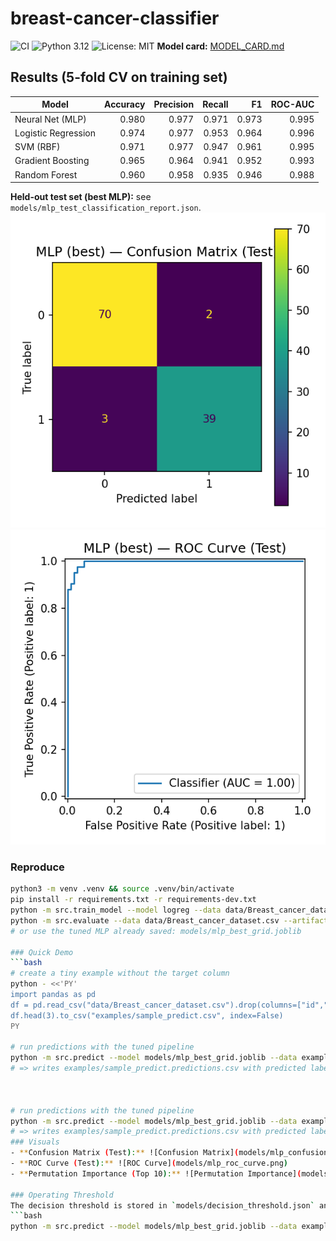 # breast-cancer-classifier
![CI](https://github.com/Hbollas/breast-cancer-classifier/actions/workflows/python-ci.yml/badge.svg)
![Python 3.12](https://img.shields.io/badge/python-3.12-blue)
![License: MIT](https://img.shields.io/badge/License-MIT-yellow.svg)
**Model card:** [MODEL_CARD.md](MODEL_CARD.md)

## Results (5-fold CV on training set)
| Model | Accuracy | Precision | Recall | F1 | ROC-AUC |
|---|---:|---:|---:|---:|---:|
| Neural Net (MLP) | 0.980 | 0.977 | 0.971 | 0.973 | 0.995 |
| Logistic Regression | 0.974 | 0.977 | 0.953 | 0.964 | 0.996 |
| SVM (RBF) | 0.971 | 0.977 | 0.947 | 0.961 | 0.995 |
| Gradient Boosting | 0.965 | 0.964 | 0.941 | 0.952 | 0.993 |
| Random Forest | 0.960 | 0.958 | 0.935 | 0.946 | 0.988 |

**Held-out test set (best MLP):** see `models/mlp_test_classification_report.json`.  
![Confusion Matrix](models/mlp_confusion_matrix.png) ![ROC Curve](models/mlp_roc_curve.png)

### Reproduce
```bash
python3 -m venv .venv && source .venv/bin/activate
pip install -r requirements.txt -r requirements-dev.txt
python -m src.train_model --model logreg --data data/Breast_cancer_dataset.csv --out models/
python -m src.evaluate --data data/Breast_cancer_dataset.csv --artifacts models/ --model_name logreg
# or use the tuned MLP already saved: models/mlp_best_grid.joblib

### Quick Demo
```bash
# create a tiny example without the target column
python - <<'PY'
import pandas as pd
df = pd.read_csv("data/Breast_cancer_dataset.csv").drop(columns=["id","Unnamed: 32","diagnosis"], errors="ignore")
df.head(3).to_csv("examples/sample_predict.csv", index=False)
PY

# run predictions with the tuned pipeline
python -m src.predict --model models/mlp_best_grid.joblib --data examples/sample_predict.csv
# => writes examples/sample_predict.predictions.csv with predicted label and probability



# run predictions with the tuned pipeline
python -m src.predict --model models/mlp_best_grid.joblib --data examples/sample_predict.csv
# => writes examples/sample_predict.predictions.csv with predicted label and probability
### Visuals
- **Confusion Matrix (Test):** ![Confusion Matrix](models/mlp_confusion_matrix.png)
- **ROC Curve (Test):** ![ROC Curve](models/mlp_roc_curve.png)
- **Permutation Importance (Top 10):** ![Permutation Importance](models/mlp_permutation_importance_top10.png)

### Operating Threshold
The decision threshold is stored in `models/decision_threshold.json` and can be overridden via:
```bash
python -m src.predict --model models/mlp_best_grid.joblib --data examples/sample_predict.csv --threshold 0.40


